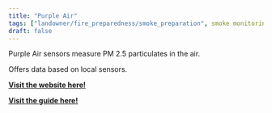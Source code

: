 ```yaml
---
title: "Purple Air"
tags: ["landowner/fire_preparedness/smoke_preparation", smoke monitoring]
draft: false
---
```


Purple Air sensors measure PM 2.5 particulates in the air. 

Offers data based on local sensors.

[**Visit the website here!**](https://map.purpleair.com/air-quality-standards-us-epa-aqi)

[**Visit the guide here!**](https://community.purpleair.com/t/purpleair-map-guide/90)

